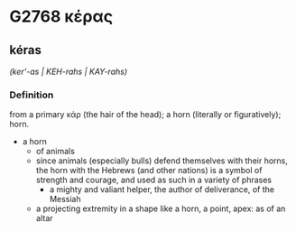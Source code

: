 # G2768 κέρας

## kéras

_(ker'-as | KEH-rahs | KAY-rahs)_

### Definition

from a primary κάρ (the hair of the head); a horn (literally or figuratively); horn.

- a horn
  - of animals
  - since animals (especially bulls) defend themselves with their horns, the horn with the Hebrews (and other nations) is a symbol of strength and courage, and used as such in a variety of phrases
    - a mighty and valiant helper, the author of deliverance, of the Messiah
  - a projecting extremity in a shape like a horn, a point, apex: as of an altar

